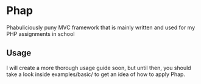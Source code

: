 Phap
=========
Phabuliciously puny MVC framework that is mainly written and used for my PHP
assignments in school

Usage
-----
I will create a more thorough usage guide soon, but until then, you should take a look inside examples/basic/ to get an idea of how to apply Phap.
